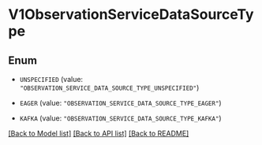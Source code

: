 # V1ObservationServiceDataSourceType

## Enum


* `UNSPECIFIED` (value: `"OBSERVATION_SERVICE_DATA_SOURCE_TYPE_UNSPECIFIED"`)

* `EAGER` (value: `"OBSERVATION_SERVICE_DATA_SOURCE_TYPE_EAGER"`)

* `KAFKA` (value: `"OBSERVATION_SERVICE_DATA_SOURCE_TYPE_KAFKA"`)


[[Back to Model list]](../README.md#documentation-for-models) [[Back to API list]](../README.md#documentation-for-api-endpoints) [[Back to README]](../README.md)



